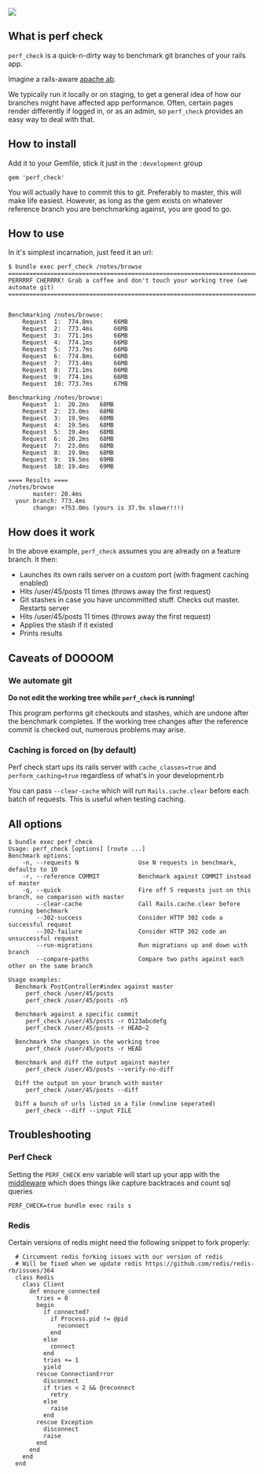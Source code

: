 [![](https://api.travis-ci.org/rubytune/perf_check.svg?branch=master)](https://travis-ci.org/rubytune/perf_check)
## What is perf check

`perf_check` is a quick-n-dirty way to benchmark git branches of your rails app.

Imagine a rails-aware [apache ab](http://httpd.apache.org/docs/2.2/programs/ab.html).

We typically run it locally or on staging, to get a general idea of how our branches might have affected app performance. Often, certain pages render differently if logged in, or as an admin, so `perf_check` provides an easy way to deal with that.

## How to install

Add it to your Gemfile, stick it just in the `:development` group

```
gem 'perf_check'
```

You will actually have to commit this to git. Preferably to master, this will make life easiest. However, as long as the gem exists on whatever reference branch you are benchmarking against, you are good to go.

## How to use

In it's simplest incarnation, just feed it an url:

```
$ bundle exec perf_check /notes/browse
=============================================================================
PERRRRF CHERRRK! Grab a coffee and don't touch your working tree (we automate git)
=============================================================================


Benchmarking /notes/browse:
	Request  1:  774.8ms	  66MB
	Request  2:  773.4ms	  66MB
	Request  3:  771.1ms	  66MB
	Request  4:  774.1ms	  66MB
	Request  5:  773.7ms	  66MB
	Request  6:  774.8ms	  66MB
	Request  7:  773.4ms	  66MB
	Request  8:  771.1ms	  66MB
	Request  9:  774.1ms	  66MB
	Request  10: 773.7ms	  67MB

Benchmarking /notes/browse:
	Request  1:  20.2ms	  68MB
	Request  2:  23.0ms	  68MB
	Request  3:  19.9ms	  68MB
	Request  4:  19.5ms	  68MB
	Request  5:  19.4ms	  68MB
	Request  6:  20.2ms	  68MB
	Request  7:  23.0ms	  68MB
	Request  8:  19.9ms	  68MB
	Request  9:  19.5ms	  69MB
	Request  10: 19.4ms	  69MB

==== Results ====
/notes/browse
       master: 20.4ms
  your branch: 773.4ms
       change: +753.0ms (yours is 37.9x slower!!!)
```

## How does it work

In the above example, `perf_check` assumes you are already on a feature branch. It then:

* Launches its own rails server on a custom port (with fragment caching enabled)
* Hits /user/45/posts 11 times (throws away the first request)
* Git stashes in case you have uncommitted stuff. Checks out master. Restarts server
* Hits /user/45/posts 11 times (throws away the first request)
* Applies the stash if it existed
* Prints results

## Caveats of DOOOOM

### We automate git

**Do not edit the working tree while `perf_check` is running!**

This program performs git checkouts and stashes, which are undone after the benchmark completes. If the working tree changes after the reference commit is checked out, numerous problems may arise.

### Caching is forced on (by default)

Perf check start ups its rails server with `cache_classes=true` and `perform_caching=true` regardless of what's in your development.rb

You can pass `--clear-cache` which will run `Rails.cache.clear` before each batch of requests. This is useful when testing caching.

## All options
```
$ bundle exec perf_check
Usage: perf_check [options] [route ...]
Benchmark options:
    -n, --requests N                 Use N requests in benchmark, defaults to 10
    -r, --reference COMMIT           Benchmark against COMMIT instead of master
    -q, --quick                      Fire off 5 requests just on this branch, no comparison with master
        --clear-cache                Call Rails.cache.clear before running benchmark
        --302-success                Consider HTTP 302 code a successful request
        --302-failure                Consider HTTP 302 code an unsuccessful request
        --run-migrations             Run migrations up and down with branch
        --compare-paths              Compare two paths against each other on the same branch

Usage examples:
  Benchmark PostController#index against master
     perf_check /user/45/posts
     perf_check /user/45/posts -n5

  Benchmark against a specific commit
     perf_check /user/45/posts -r 0123abcdefg
     perf_check /user/45/posts -r HEAD~2

  Benchmark the changes in the working tree
     perf_check /user/45/posts -r HEAD

  Benchmark and diff the output against master
     perf_check /user/45/posts --verify-no-diff

  Diff the output on your branch with master
     perf_check /user/45/posts --diff

  Diff a bunch of urls listed in a file (newline seperated)
     perf_check --diff --input FILE
```

## Troubleshooting


### Perf Check

Setting the `PERF_CHECK` env variable will start up your app with the [middleware](https://github.com/rubytune/perf_check/blob/master/lib/perf_check/middleware.rb) which does things like capture backtraces and count sql queries

```
PERF_CHECK=true bundle exec rails s
```

### Redis

Certain versions of redis might need the following snippet to fork properly:

```
  # Circumvent redis forking issues with our version of redis
  # Will be fixed when we update redis https://github.com/redis/redis-rb/issues/364
  class Redis
    class Client
      def ensure_connected
        tries = 0
        begin
          if connected?
            if Process.pid != @pid
              reconnect
            end
          else
            connect
          end
          tries += 1
          yield
        rescue ConnectionError
          disconnect
          if tries < 2 && @reconnect
            retry
          else
            raise
          end
        rescue Exception
          disconnect
          raise
        end
      end
    end
  end
  ```
